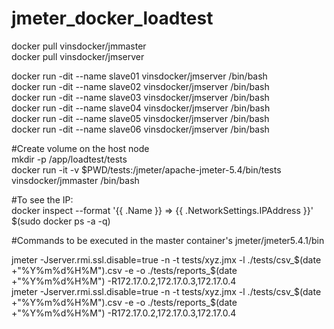  # jmeter_docker_loadtest


docker pull vinsdocker/jmmaster  
docker pull vinsdocker/jmserver  


docker run -dit --name slave01 vinsdocker/jmserver /bin/bash  
docker run -dit --name slave02 vinsdocker/jmserver /bin/bash  
docker run -dit --name slave03 vinsdocker/jmserver /bin/bash  
docker run -dit --name slave04 vinsdocker/jmserver /bin/bash  
docker run -dit --name slave05 vinsdocker/jmserver /bin/bash  
docker run -dit --name slave06 vinsdocker/jmserver /bin/bash  

#Create volume on the host node  
mkdir -p /app/loadtest/tests  
docker run -it -v $PWD/tests:/jmeter/apache-jmeter-5.4/bin/tests vinsdocker/jmmaster /bin/bash  


#To see the IP:  
docker inspect --format '{{ .Name }} => {{ .NetworkSettings.IPAddress }}' $(sudo docker ps -a -q) 


#Commands to be executed in the master container's jmeter/jmeter5.4.1/bin  

jmeter -Jserver.rmi.ssl.disable=true -n -t tests/xyz.jmx -l ./tests/csv_$(date +"%Y%m%d%H%M").csv -e -o ./tests/reports_$(date +"%Y%m%d%H%M") -R172.17.0.2,172.17.0.3,172.17.0.4  
jmeter -Jserver.rmi.ssl.disable=true -n -t tests/xyz.jmx -l ./tests/csv_$(date +"%Y%m%d%H%M").csv -e -o ./tests/reports_$(date +"%Y%m%d%H%M") -R172.17.0.2,172.17.0.3,172.17.0.4  









